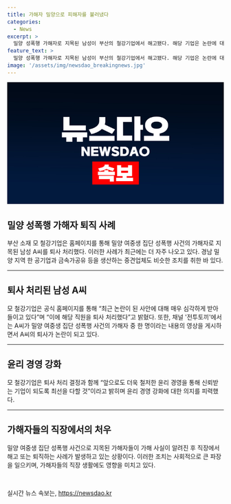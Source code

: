 ```yaml
---
title: 가해자 밀양으로 피해자를 불러냈다
categories:
  - News
excerpt: >
  밀양 성폭행 가해자로 지목된 남성이 부산의 철강기업에서 해고됐다. 해당 기업은 논란에 대해 심각하게 받아들이고, 직원을 퇴사 처리했다고 밝혔다. 이는 최근 밀양 여중생 성폭행 가해자가 직장에서 해고되거나 스스로 퇴사하는 사례 중 하나로, 이 사건은 2004년에 발생한 것으로 재조명되고 있다. 이에 더불어 다른 기업도 가해자를 처리하며 관심을 끌고 있다.
feature_text: >
  밀양 성폭행 가해자로 지목된 남성이 부산의 철강기업에서 해고됐다. 해당 기업은 논란에 대해 심각하게 받아들이고, 직원을 퇴사 처리했다고 밝혔다. 이는 최근 밀양 여중생 성폭행 가해자가 직장에서 해고되거나 스스로 퇴사하는 사례 중 하나로, 이 사건은 2004년에 발생한 것으로 재조명되고 있다. 이에 더불어 다른 기업도 가해자를 처리하며 관심을 끌고 있다.
image: '/assets/img/newsdao_breakingnews.jpg'
---
```


<p><img src="/assets/img/newsdao_breakingnews.jpg" alt="bookingtag 속보" /></p>

<h2 data-ke-size="size26">밀양 성폭행 가해자 퇴직 사례</h2>

<p data-ke-size="size16">부산 소재 모 철강기업은 홈페이지를 통해 밀양 여중생 집단 성폭행 사건의 가해자로 지목된 남성 A씨를 퇴사 처리했다. 이러한 사례가 최근에는 더 자주 나오고 있다. 경남 밀양 지역 한 공기업과 금속가공유 등을 생산하는 중견업체도 비슷한 조치를 취한 바 있다.</p>

<hr>

<h2 data-ke-size="size26">퇴사 처리된 남성 A씨</h2>

<p data-ke-size="size16">모 철강기업은 공식 홈페이지를 통해 “최근 논란이 된 사안에 대해 매우 심각하게 받아들이고 있다”며 “이에 해당 직원을 퇴사 처리했다”고 밝혔다. 또한, 채널 '전투토끼'에서는 A씨가 밀양 여중생 집단 성폭행 사건의 가해자 중 한 명이라는 내용의 영상을 게시하면서 A씨의 퇴사가 논란이 되고 있다.</p>

<hr>

<h2 data-ke-size="size26">윤리 경영 강화</h2>

<p data-ke-size="size16">모 철강기업은 퇴사 처리 결정과 함께 “앞으로도 더욱 철저한 윤리 경영을 통해 신뢰받는 기업이 되도록 최선을 다할 것”이라고 밝히며 윤리 경영 강화에 대한 의지를 피력했다.</p>

<hr>

<h2 data-ke-size="size26">가해자들의 직장에서의 처우</h2>

<p data-ke-size="size16">밀양 여중생 집단 성폭행 사건으로 지목된 가해자들이 가해 사실이 알려진 후 직장에서 해고 또는 퇴직하는 사례가 발생하고 있는 상황이다. 이러한 조치는 사회적으로 큰 파장을 일으키며, 가해자들의 직장 생활에도 영향을 미치고 있다.</p>

<p data-ke-size="size16">&nbsp;</p>
실시간 뉴스 속보는, <a href="https://newsdao.kr" rel="dofollow">https://newsdao.kr</a>


